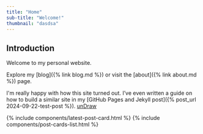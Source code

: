 ```yaml
---
title: "Home"
sub-title: "Welcome!"
thumbnail: "dasdsa"
---
```


## Introduction

Welcome to my personal website.

Explore my [blog]({% link blog.md %}) or visit the [about]({% link about.md %}) page.

I'm really happy with how this site turned out. I’ve even written a guide on how to build a similar site in my [GitHub Pages and Jekyll post]({% post_url 2024-09-22-test-post %}). [unDraw](https://undraw.co/)

{% include components/latest-post-card.html %}
{% include components/post-cards-list.html %}
